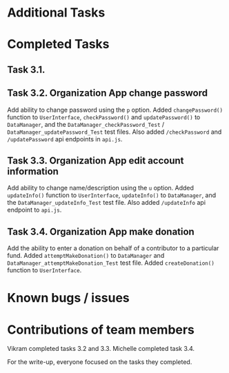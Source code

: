 # Additional Tasks

# Completed Tasks

## Task 3.1.

## Task 3.2. Organization App change password
Add ability to change password using the `p` option. Added `changePassword()` function to `UserInterface`, `checkPassword()` and `updatePassword()` to `DataManager`, and the `DataManager_checkPassword_Test` / `DataManager_updatePassword_Test` test files. Also added `/checkPassword` and `/updatePassword` api endpoints in `api.js`.

## Task 3.3. Organization App edit account information
Add ability to change name/description using the `u` option. Added `updateInfo()` function to `UserInterface`, `updateInfo()` to `DataManager`, and the `DataManager_updateInfo_Test` test file. Also added `/updateInfo` api endpoint to `api.js`.

## Task 3.4. Organization App make donation
Add the ability to enter a donation on behalf of a contributor to a particular fund. Added `attemptMakeDonation()` to `DataManager` and `DataManager_attemptMakeDonation_Test` test file.  Added `createDonation()` function to `UserInterface`.

# Known bugs / issues

# Contributions of team members
Vikram completed tasks 3.2 and 3.3. Michelle completed task 3.4.

For the write-up, everyone focused on the tasks they completed.

